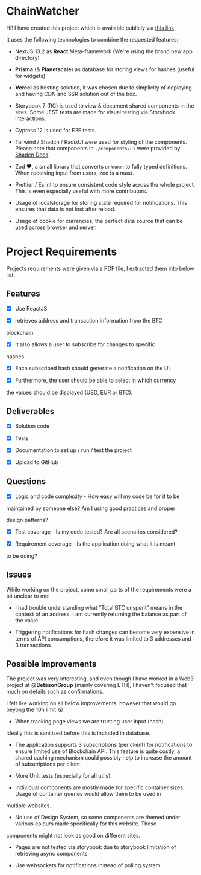# ChainWatcher

Hi! I have created this project which is available publicly via [this link](https://chainwatcher-gilt.vercel.app/).

It uses the following technologies to combine the requested features:

- NextJS 13.2 as **React** Meta-framework (We're using the brand new app directory)

- **Prisma** (& **Planetscale**) as database for storing views for hashes (useful for widgets)

- **Vercel** as hosting solution, it was chosen due to simplicity of deploying and having CDN and SSR solution out of the box.

- Storybook 7 (RC) is used to view & document shared components in the sites. Some JEST tests are made for visual testing via Storybook interactions.

- Cypress 12 is used for E2E tests.

- Tailwind / Shadcn / RadixUI were used for styling of the components. Please note that components in `./components/ui` were provided by [Shadcn Docs](https://ui.shadcn.com/docs)

- Zod ❤️, a small library that converts `unknown` to fully typed definitions. When receiving input from users, zod is a must.

- Prettier / Eslint to ensure consistent code style across the whole project. This is even especially useful with more contributors.

- Usage of localstorage for storing state required for notifications. This ensures that data is not lost after reload.

- Usage of cookie for currencies, the perfect data source that can be used across browser and server.

# Project Requirements

Projects requirements were given via a PDF file, I extracted them into below list:

## Features

- [x] Use ReactJS

- [x] retrieves address and transaction information from the BTC

blockchain.

- [x] It also allows a user to subscribe for changes to specific

hashes.

- [x] Each subscribed hash should generate a notification on the UI.

- [x] Furthermore, the user should be able to select in which currency

the values should be displayed (USD, EUR or BTC).

## Deliverables

- [x] Solution code

- [x] Tests

- [x] Documentation to set up / run / test the project

- [x] Upload to GitHub

## Questions

- [x] Logic and code complexity - How easy will my code be for it to be

maintained by someone else? Am I using good practices and proper

design patterns?

- [x] Test coverage - Is my code tested? Are all scenarios considered?

- [x] Requirement coverage - Is the application doing what it is meant

to be doing?

## Issues

While working on the project, some small parts of the requirements were a bit unclear to me:

- I had trouble understanding what “Total BTC unspent” means in the context of an address. I am currently returning the balance as part of the value.

- Triggering notifications for hash changes can become very expensive in terms of API consumptions, therefore it was limited to 3 addresses and 3 transactions.

## Possible Improvements

The project was very interesting, and even though I have worked in a Web3 project at @**BetssonGroup** (mainly covering ETH), I haven't focused that much on details such as confirmations.

I felt like working on all below improvements, however that would go beyong the 10h limit 😭

- When tracking page views we are trusting user input (hash).

Ideally this is sanitised before this is included in database.

- The application supports 3 subscriptions (per client) for notifications to ensure limited use of Blockchain API. This feature is quite costly, a shared caching mechanism could possibly help to increase the amount of subscriptions per client.

- More Unit tests (especially for all utils).

- Individual components are mostly made for specific container sizes. Usage of container queries would allow them to be used in

multiple websites.

- No use of Design System, so some components are themed under various colours made specifically for this website. These

components might not look as good on different sites.

- Pages are not tested via storybook due to storybook limitation of retrieving async components

- Use websockets for notifications instead of polling system.

